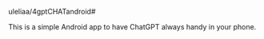 uleliaa/4gptCHATandroid#

This is a simple Android app to have ChatGPT always handy in your phone.

